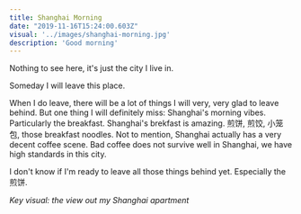 ```yaml
---
title: Shanghai Morning
date: "2019-11-16T15:24:00.603Z"
visual: '../images/shanghai-morning.jpg'
description: 'Good morning'
---
```


Nothing to see here, it's just the city I live in. 

Someday I will leave this place. 

When I do leave, there will be a lot of things I will very, very glad to leave behind. But one thing I will definitely miss: Shanghai's morning vibes. Particularly the breakfast. Shanghai's brekfast is amazing. 煎饼, 煎饺, 小笼包, those breakfast noodles. Not to mention, Shanghai actually has a very decent coffee scene. Bad coffee does not survive well in Shanghai, we have high standards in this city. 

I don't know if I'm ready to leave all those things behind yet. Especially the 煎饼.

_Key visual: the view out my Shanghai apartment_